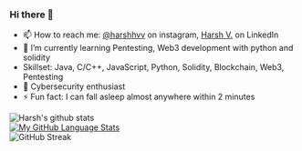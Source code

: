 ### Hi there 👋
- 📫 How to reach me: [@harshhvv](https://www.instagram.com/harshhvv/)  on instagram, [Harsh V.](https://www.linkedin.com/in/harshhvv/)  on LinkedIn
- 🌱 I’m currently learning Pentesting, Web3 development with python and solidity
- Skillset: Java, C/C++, JavaScript, Python, Solidity, Blockchain, Web3, Pentesting
- 🔭 Cybersecurity enthusiast
- ⚡ Fun fact: I can fall asleep almost anywhere within 2 minutes

![Harsh's github stats](https://github-readme-stats.vercel.app/api?username=harshhvv&show_icons=true&count_private=true&theme=omni) 
<br>
  [![My GitHub Language Stats](https://github-readme-stats.vercel.app/api/top-langs/?username=harshhvv&langs_count=5&theme=omni)]()
  <br>
![GitHub Streak](http://github-readme-streak-stats.herokuapp.com?user=harshhvv&theme=omni)
 
